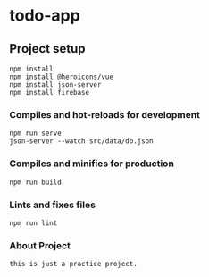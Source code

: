 # todo-app

## Project setup
```
npm install
npm install @heroicons/vue
npm install json-server
npm install firebase
```

### Compiles and hot-reloads for development
```
npm run serve
json-server --watch src/data/db.json
```

### Compiles and minifies for production
```
npm run build
```

### Lints and fixes files
```
npm run lint
```

### About Project
```
this is just a practice project.
```
